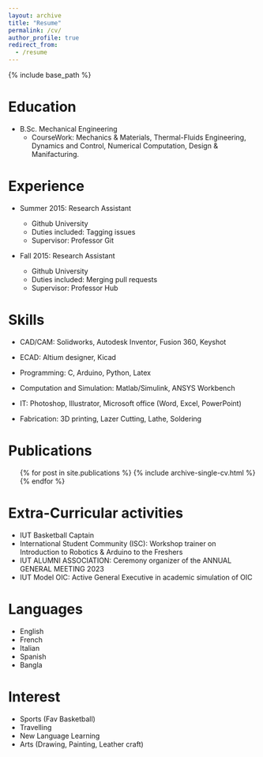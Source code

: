 ```yaml
---
layout: archive
title: "Resume"
permalink: /cv/
author_profile: true
redirect_from:
  - /resume
---
```


{% include base_path %}

Education
======
* B.Sc. Mechanical Engineering
  * CourseWork: Mechanics & Materials, Thermal-Fluids Engineering, Dynamics and Control, Numerical Computation, Design & Manifacturing.

Experience
======
* Summer 2015: Research Assistant
  * Github University
  * Duties included: Tagging issues
  * Supervisor: Professor Git

* Fall 2015: Research Assistant
  * Github University
  * Duties included: Merging pull requests
  * Supervisor: Professor Hub
  
Skills
======
* CAD/CAM: Solidworks, Autodesk Inventor, Fusion 360, Keyshot

* ECAD: Altium designer, Kicad

* Programming: C, Arduino, Python, Latex

* Computation and Simulation: Matlab/Simulink, ANSYS Workbench

* IT: Photoshop, Illustrator, Microsoft office (Word, Excel, PowerPoint)

* Fabrication: 3D printing, Lazer Cutting, Lathe, Soldering

Publications
======
  <ul>{% for post in site.publications %}
    {% include archive-single-cv.html %}
  {% endfor %}</ul>
  
Extra-Curricular activities
======
  * IUT Basketball Captain
  * International Student Community (ISC): Workshop trainer on Introduction to Robotics & Arduino to the Freshers
  * IUT ALUMNI ASSOCIATION: Ceremony organizer of the ANNUAL GENERAL MEETING 2023
  * IUT Model OIC: Active General Executive in academic simulation of OIC
  
Languages
======
  * English
  * French
  * Italian
  * Spanish
  * Bangla
  
Interest
======
* Sports (Fav Basketball)
* Travelling
* New Language Learning
* Arts (Drawing, Painting, Leather craft)

